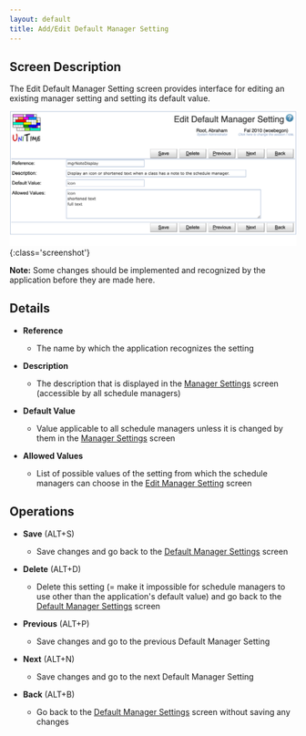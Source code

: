 ```yaml
---
layout: default
title: Add/Edit Default Manager Setting
---
```



## Screen Description

The Edit Default Manager Setting screen provides interface for editing an existing manager setting and setting its default value.

![Edit Default Manager Setting](images/edit-default-manager-setting-1.png){:class='screenshot'}

**Note:** Some changes should be implemented and recognized by the application before they are made here.

## Details

* **Reference**
	* The name by which the application recognizes the setting

* **Description**
	* The description that is displayed in the [Manager Settings](manager-settings) screen (accessible by all schedule managers)

* **Default Value**
	* Value applicable to all schedule managers unless it is changed by them in the [Manager Settings](manager-settings) screen

* **Allowed Values**
	* List of possible values of the setting from which the schedule managers can choose in the [Edit Manager Setting](edit-manager-setting) screen

## Operations

* **Save** (ALT+S)
	* Save changes and go back to the [Default Manager Settings](default-manager-settings) screen

* **Delete** (ALT+D)
	* Delete this setting (= make it impossible for schedule managers to use other than the application's default value) and go back to the [Default Manager Settings](default-manager-settings) screen

* **Previous** (ALT+P)
	* Save changes and go to the previous Default Manager Setting

* **Next** (ALT+N)
	* Save changes and go to the next Default Manager Setting

* **Back** (ALT+B)
	* Go back to the [Default Manager Settings](default-manager-settings) screen without saving any changes
